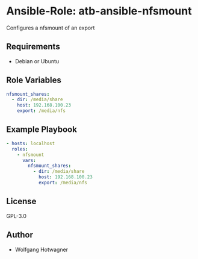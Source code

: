 # Ansible-Role: atb-ansible-nfsmount

Configures a nfsmount of an export


## Requirements

- Debian or Ubuntu 

## Role Variables

```yaml
nfsmount_shares:
  - dir: /media/share
    host: 192.168.100.23
    export: /media/nfs
```

## Example Playbook

```yaml
- hosts: localhost
  roles:
    - nfsmount
      vars:
        nfsmount_shares:
          - dir: /media/share
            host: 192.168.100.23
            export: /media/nfs
```

## License

GPL-3.0

## Author

- Wolfgang Hotwagner
